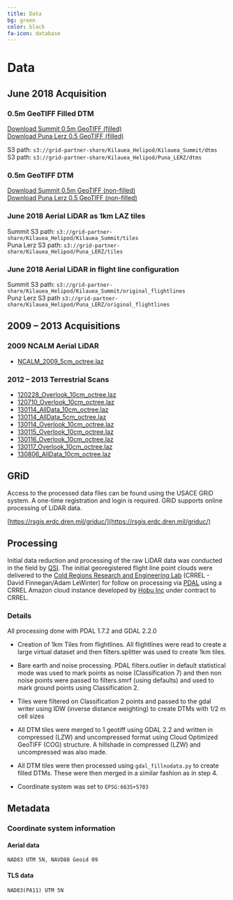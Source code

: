 ```yaml
---
title: Data
bg: green
color: black
fa-icon: database
---
```


# Data

## June 2018 Acquisition

### 0.5m GeoTIFF Filled DTM

[Download Summit 0.5m GeoTIFF (filled)](https://s3.amazonaws.com/grid-partner-share/Kilauea_Helipod/Kilauea_Summit/dtms/kilauea_summit_dtm_filled.tif)  
[Download Puna Lerz 0.5 GeoTIFF (filled)](https://s3.amazonaws.com/grid-partner-share/Kilauea_Helipod/Puna_LERZ/dtms/puna_lerz_filled.tif)  

S3 path: ``s3://grid-partner-share/Kilauea_Helipod/Kilauea_Summit/dtms``  
S3 path: ``s3://grid-partner-share/Kilauea_Helipod/Puna_LERZ/dtms``  


### 0.5m GeoTIFF DTM

[Download Summit 0.5m GeoTIFF (non-filled)](https://s3.amazonaws.com/grid-partner-share/Kilauea_Helipod/Kilauea_Summit/dtms/kilauea_summit_dtm.tif)  
[Download Puna Lerz 0.5 GeoTIFF (non-filled)](https://s3.amazonaws.com/grid-partner-share/Kilauea_Helipod/Puna_LERZ/dtms/puna_lerz.tif)  


### June 2018 Aerial LiDAR as 1km LAZ tiles

Summit S3 path: ``s3://grid-partner-share/Kilauea_Helipod/Kilauea_Summit/tiles``  
Puna Lerz S3 path: ``s3://grid-partner-share/Kilauea_Helipod/Puna_LERZ/tiles``  

### June 2018 Aerial LiDAR in flight line configuration

Summit S3 path: ``s3://grid-partner-share/Kilauea_Helipod/Kilauea_Summit/original_flightlines``  
Punz Lerz S3 path ``s3://grid-partner-share/Kilauea_Helipod/Puna_LERZ/original_flightlines``  

## 2009 – 2013 Acquisitions

### 2009 NCALM Aerial LiDAR

* [NCALM_2009_5cm_octree.laz](https://s3.amazonaws.com/grid-partner-share/Kilauea_TLS_LAZ/NCALM_2009_5cm_octree.laz)

### 2012 – 2013 Terrestrial Scans

* [120228_Overlook_10cm_octree.laz](https://s3.amazonaws.com/grid-partner-share/Kilauea_TLS_LAZ/120228_Overlook_10cm_octree.laz)
* [120710_Overlook_10cm_octree.laz](https://s3.amazonaws.com/grid-partner-share/Kilauea_TLS_LAZ/120710_Overlook_10cm_octree.laz)
* [130114_AllData_10cm_octree.laz](https://s3.amazonaws.com/grid-partner-share/Kilauea_TLS_LAZ/130114_AllData_10cm_octree.laz)
* [130114_AllData_5cm_octree.laz](https://s3.amazonaws.com/grid-partner-share/Kilauea_TLS_LAZ/130114_AllData_5cm_octree.laz)
* [130114_Overlook_10cm_octree.laz](https://s3.amazonaws.com/grid-partner-share/Kilauea_TLS_LAZ/130114_Overlook_10cm_octree.laz)
* [130115_Overlook_10cm_octree.laz](https://s3.amazonaws.com/grid-partner-share/Kilauea_TLS_LAZ/130115_Overlook_10cm_octree.laz)
* [130116_Overlook_10cm_octree.laz](https://s3.amazonaws.com/grid-partner-share/Kilauea_TLS_LAZ/130116_Overlook_10cm_octree.laz)
* [130117_Overlook_10cm_octree.laz](https://s3.amazonaws.com/grid-partner-share/Kilauea_TLS_LAZ/130117_Overlook_10cm_octree.laz)
* [130806_AllData_10cm_octree.laz](https://s3.amazonaws.com/grid-partner-share/Kilauea_TLS_LAZ/130806_AllData_10cm_octree.laz)

## GRiD

Access to the processed data files can be found using the USACE GRiD system. A
one-time registration and login is required. GRiD supports online processing of LiDAR
data.

[https://rsgis.erdc.dren.mil/griduc/](https://rsgis.erdc.dren.mil/griduc/)

## Processing

Initial data reduction and processing of the raw LiDAR data was conducted in
the field by [QSI](https://quantumspatial.com/). The initial georegistered
flight line point clouds were delivered to the [Cold Regions Research and
Engineering Lab](https://www.erdc.usace.army.mil/Locations/CRREL/Research.aspx)
(CRREL - David Finnegan/Adam LeWinter) for follow on processing via [PDAL](https://pdal.io) using
a CRREL Amazon cloud instance developed by [Hobu
Inc](https://hobu.co) under contract to CRREL.

### Details


All processing done with PDAL 1.7.2 and GDAL 2.2.0


* Creation of 1km Tiles from flightlines. All flightlines were read to create a large virtual dataset and then filters.splitter was used to create 1km tiles.


* Bare earth and noise processing. PDAL filters.outlier in default statistical mode was used to mark points as noise (Classification 7) and then non noise points were passed to filters.smrf (using defaults) and used to mark ground points using Classification 2.


* Tiles were filtered on Classification 2 points and passed to the gdal writer using IDW (inverse distance weighting) to create DTMs with 1/2 m cell sizes


* All DTM tiles were merged to 1 geotiff using GDAL 2.2 and written in compressed (LZW) and uncompressed format using Cloud Optimized GeoTIFF (COG) structure. A hillshade in compressed (LZW) and uncompressed was also made.


* All DTM tiles were then processed using ``gdal_fillnodata.py`` to create
  filled DTMs. These were then merged in a similar fashion as in step 4.

* Coordinate system was set to `EPSG:6635+5703`


## Metadata

### Coordinate system information


#### Aerial data

``NAD83 UTM 5N, NAVD88 Geoid 09``

#### TLS data

``NAD83(PA11) UTM 5N``
